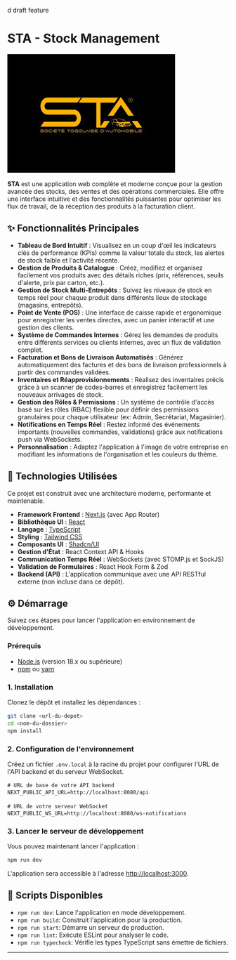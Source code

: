 d draft feature
# STA - Stock Management

![Logo STA](public/logosta.jpg)

**STA** est une application web complète et moderne conçue pour la gestion avancée des stocks, des ventes et des opérations commerciales. Elle offre une interface intuitive et des fonctionnalités puissantes pour optimiser les flux de travail, de la réception des produits à la facturation client.

## ✨ Fonctionnalités Principales

- **Tableau de Bord Intuitif** : Visualisez en un coup d'œil les indicateurs clés de performance (KPIs) comme la valeur totale du stock, les alertes de stock faible et l'activité récente.
- **Gestion de Produits & Catalogue** : Créez, modifiez et organisez facilement vos produits avec des détails riches (prix, références, seuils d'alerte, prix par carton, etc.).
- **Gestion de Stock Multi-Entrepôts** : Suivez les niveaux de stock en temps réel pour chaque produit dans différents lieux de stockage (magasins, entrepôts).
- **Point de Vente (POS)** : Une interface de caisse rapide et ergonomique pour enregistrer les ventes directes, avec un panier interactif et une gestion des clients.
- **Système de Commandes Internes** : Gérez les demandes de produits entre différents services ou clients internes, avec un flux de validation complet.
- **Facturation et Bons de Livraison Automatisés** : Générez automatiquement des factures et des bons de livraison professionnels à partir des commandes validées.
- **Inventaires et Réapprovisionnements** : Réalisez des inventaires précis grâce à un scanner de codes-barres et enregistrez facilement les nouveaux arrivages de stock.
- **Gestion des Rôles & Permissions** : Un système de contrôle d'accès basé sur les rôles (RBAC) flexible pour définir des permissions granulaires pour chaque utilisateur (ex: Admin, Secrétariat, Magasinier).
- **Notifications en Temps Réel** : Restez informé des événements importants (nouvelles commandes, validations) grâce aux notifications push via WebSockets.
- **Personnalisation** : Adaptez l'application à l'image de votre entreprise en modifiant les informations de l'organisation et les couleurs du thème.

## 🚀 Technologies Utilisées

Ce projet est construit avec une architecture moderne, performante et maintenable.

- **Framework Frontend** : [Next.js](https://nextjs.org/) (avec App Router)
- **Bibliothèque UI** : [React](https://react.dev/)
- **Langage** : [TypeScript](https://www.typescriptlang.org/)
- **Styling** : [Tailwind CSS](https://tailwindcss.com/)
- **Composants UI** : [Shadcn/UI](https://ui.shadcn.com/)
- **Gestion d'État** : React Context API & Hooks
- **Communication Temps Réel** : WebSockets (avec STOMP.js et SockJS)
- **Validation de Formulaires** : React Hook Form & Zod
- **Backend (API)** : L'application communique avec une API RESTful externe (non incluse dans ce dépôt).

## ⚙️ Démarrage

Suivez ces étapes pour lancer l'application en environnement de développement.

### Prérequis

- [Node.js](https://nodejs.org/) (version 18.x ou supérieure)
- [npm](https://www.npmjs.com/) ou [yarn](https://yarnpkg.com/)

### 1. Installation

Clonez le dépôt et installez les dépendances :

```bash
git clone <url-du-depot>
cd <nom-du-dossier>
npm install
```

### 2. Configuration de l'environnement

Créez un fichier `.env.local` à la racine du projet pour configurer l'URL de l'API backend et du serveur WebSocket.

```env
# URL de base de votre API backend
NEXT_PUBLIC_API_URL=http://localhost:8080/api

# URL de votre serveur WebSocket
NEXT_PUBLIC_WS_URL=http://localhost:8080/ws-notifications
```

### 3. Lancer le serveur de développement

Vous pouvez maintenant lancer l'application :

```bash
npm run dev
```

L'application sera accessible à l'adresse [http://localhost:3000](http://localhost:3000).

## 📄 Scripts Disponibles

- `npm run dev`: Lance l'application en mode développement.
- `npm run build`: Construit l'application pour la production.
- `npm run start`: Démarre un serveur de production.
- `npm run lint`: Exécute ESLint pour analyser le code.
- `npm run typecheck`: Vérifie les types TypeScript sans émettre de fichiers.

---

